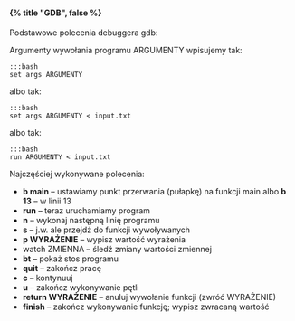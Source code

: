 #### {% title "GDB", false %}

Podstawowe polecenia debuggera gdb:

Argumenty wywołania programu ARGUMENTY wpisujemy tak:

    :::bash
    set args ARGUMENTY

albo tak:

    :::bash
    set args ARGUMENTY < input.txt

albo tak:

    :::bash
    run ARGUMENTY < input.txt

Najczęściej wykonywane polecenia:

* **b main** – ustawiamy punkt przerwania (pułapkę) na funkcji main albo **b 13** – w linii 13
* **run** – teraz uruchamiamy program
* **n** – wykonaj następną linię programu
* **s** – j.w. ale przejdź do funkcji wywoływanych
* **p WYRAŻENIE** – wypisz wartość wyrażenia
* watch ZMIENNA – śledź zmiany wartości zmiennej
* **bt** – pokaż stos programu
* **quit** – zakończ pracę
* **c** – kontynuuj
* **u** – zakończ wykonywanie pętli
* **return WYRAŻENIE** – anuluj wywołanie funkcji (zwróć WYRAŻENIE)
* **finish** – zakończ wykonywanie funkcję; wypisz zwracaną wartość
